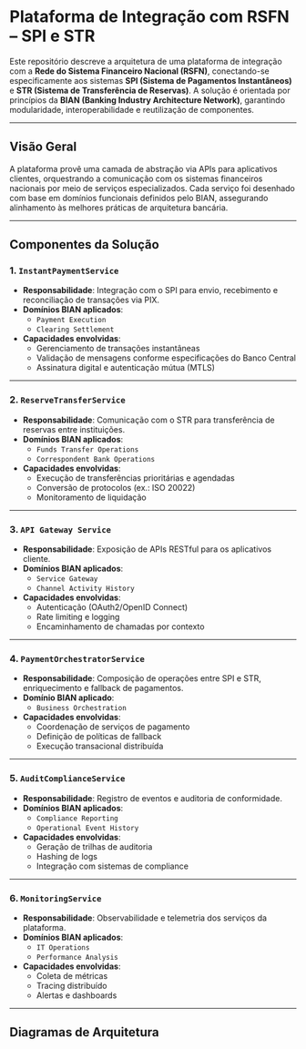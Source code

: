 # Plataforma de Integração com RSFN – SPI e STR

Este repositório descreve a arquitetura de uma plataforma de integração com a **Rede do Sistema Financeiro Nacional (RSFN)**, conectando-se especificamente aos sistemas **SPI (Sistema de Pagamentos Instantâneos)** e **STR (Sistema de Transferência de Reservas)**. A solução é orientada por princípios da **BIAN (Banking Industry Architecture Network)**, garantindo modularidade, interoperabilidade e reutilização de componentes.

---

## Visão Geral

A plataforma provê uma camada de abstração via APIs para aplicativos clientes, orquestrando a comunicação com os sistemas financeiros nacionais por meio de serviços especializados. Cada serviço foi desenhado com base em domínios funcionais definidos pelo BIAN, assegurando alinhamento às melhores práticas de arquitetura bancária.

---

## Componentes da Solução

### 1. `InstantPaymentService`

- **Responsabilidade**: Integração com o SPI para envio, recebimento e reconciliação de transações via PIX.
- **Domínios BIAN aplicados**:
  - `Payment Execution`
  - `Clearing Settlement`
- **Capacidades envolvidas**:
  - Gerenciamento de transações instantâneas
  - Validação de mensagens conforme especificações do Banco Central
  - Assinatura digital e autenticação mútua (MTLS)

---

### 2. `ReserveTransferService`

- **Responsabilidade**: Comunicação com o STR para transferência de reservas entre instituições.
- **Domínios BIAN aplicados**:
  - `Funds Transfer Operations`
  - `Correspondent Bank Operations`
- **Capacidades envolvidas**:
  - Execução de transferências prioritárias e agendadas
  - Conversão de protocolos (ex.: ISO 20022)
  - Monitoramento de liquidação

---

### 3. `API Gateway Service`

- **Responsabilidade**: Exposição de APIs RESTful para os aplicativos cliente.
- **Domínios BIAN aplicados**:
  - `Service Gateway`
  - `Channel Activity History`
- **Capacidades envolvidas**:
  - Autenticação (OAuth2/OpenID Connect)
  - Rate limiting e logging
  - Encaminhamento de chamadas por contexto

---

### 4. `PaymentOrchestratorService`

- **Responsabilidade**: Composição de operações entre SPI e STR, enriquecimento e fallback de pagamentos.
- **Domínio BIAN aplicado**:
  - `Business Orchestration`
- **Capacidades envolvidas**:
  - Coordenação de serviços de pagamento
  - Definição de políticas de fallback
  - Execução transacional distribuída

---

### 5. `AuditComplianceService`

- **Responsabilidade**: Registro de eventos e auditoria de conformidade.
- **Domínios BIAN aplicados**:
  - `Compliance Reporting`
  - `Operational Event History`
- **Capacidades envolvidas**:
  - Geração de trilhas de auditoria
  - Hashing de logs
  - Integração com sistemas de compliance

---

### 6. `MonitoringService`

- **Responsabilidade**: Observabilidade e telemetria dos serviços da plataforma.
- **Domínios BIAN aplicados**:
  - `IT Operations`
  - `Performance Analysis`
- **Capacidades envolvidas**:
  - Coleta de métricas
  - Tracing distribuído
  - Alertas e dashboards

---

## Diagramas de Arquitetura


